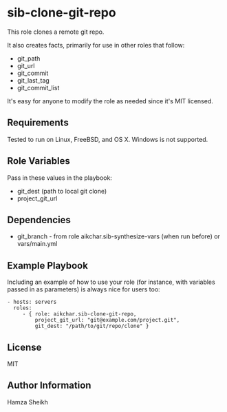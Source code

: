 sib-clone-git-repo
==================

This role clones a remote git repo.

It also creates facts, primarily for use in other roles that follow:

* git_path
* git_url
* git_commit
* git_last_tag
* git_commit_list

It's easy for anyone to modify the role as needed since it's MIT licensed.

Requirements
------------

Tested to run on Linux, FreeBSD, and OS X. Windows is not supported.

Role Variables
--------------

Pass in these values in the playbook:

* git_dest (path to local git clone)
* project_git_url

Dependencies
------------

* git_branch - from role aikchar.sib-synthesize-vars (when run before) or vars/main.yml

Example Playbook
----------------

Including an example of how to use your role (for instance, with variables passed in as parameters) is always nice for users too:

    - hosts: servers
      roles:
         - { role: aikchar.sib-clone-git-repo,
             project_git_url: "git@example.com/project.git",
             git_dest: "/path/to/git/repo/clone" }

License
-------

MIT

Author Information
------------------

Hamza Sheikh

